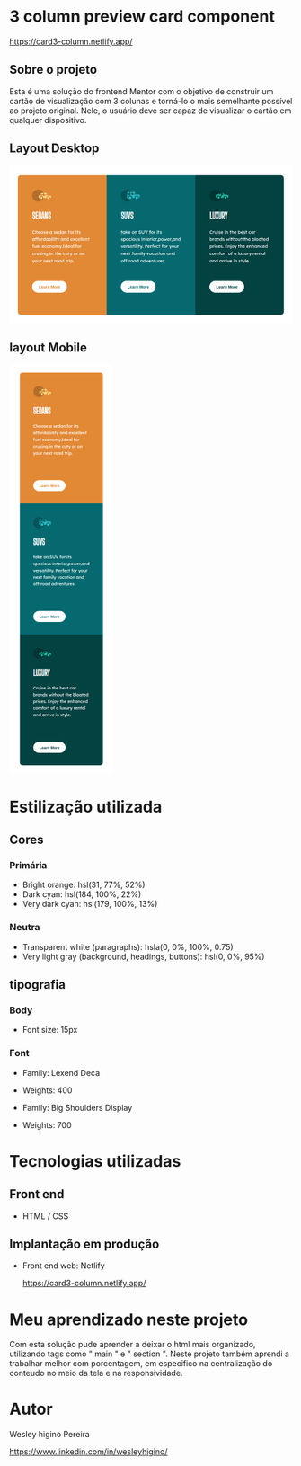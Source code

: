 # 3 column preview card component
https://card3-column.netlify.app/

## Sobre o projeto

Esta é uma solução do frontend Mentor com o objetivo de construir um cartão de visualização com 3 colunas e torná-lo o mais semelhante possível ao projeto original. Nele, o usuário deve ser capaz de visualizar o cartão em qualquer dispositivo.


## Layout Desktop

![Getting Started](./img/column.png)

## layout Mobile

![Getting Started](./img/mobile.png)

# Estilização utilizada

## Cores

### Primária

- Bright orange: hsl(31, 77%, 52%) 
- Dark cyan: hsl(184, 100%, 22%) 
- Very dark cyan: hsl(179, 100%, 13%)

### Neutra

- Transparent white (paragraphs): hsla(0, 0%, 100%, 0.75) 
- Very light gray (background, headings, buttons): hsl(0, 0%, 95%)

## tipografia

### Body

- Font size: 15px

### Font

- Family: Lexend Deca

- Weights: 400

- Family: Big Shoulders Display

- Weights: 700


# Tecnologias utilizadas

## Front end

- HTML / CSS 

## Implantação em produção

- Front end web: Netlify

  https://card3-column.netlify.app/
  
# Meu aprendizado neste projeto
  
  Com esta solução pude aprender a deixar o html mais organizado, utilizando tags como " main " e " section ". Neste projeto também aprendi a trabalhar melhor com porcentagem, em especifico na centralização do conteudo no meio da tela e na responsividade. 
  
# Autor

Wesley higino Pereira

https://www.linkedin.com/in/wesleyhigino/
